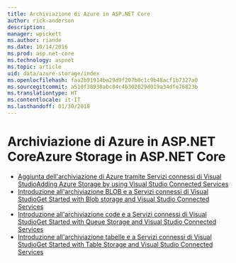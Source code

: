 ```yaml
---
title: Archiviazione di Azure in ASP.NET Core
author: rick-anderson
description: 
manager: wpickett
ms.author: riande
ms.date: 10/14/2016
ms.prod: asp.net-core
ms.technology: aspnet
ms.topic: article
uid: data/azure-storage/index
ms.openlocfilehash: faa2b91914ba29d9f207b0c1c9b48acf1b7327a0
ms.sourcegitcommit: a510f38930abc84c4b302029d019a34dfe76823b
ms.translationtype: HT
ms.contentlocale: it-IT
ms.lasthandoff: 01/30/2018
---
```

# <a name="azure-storage-in-aspnet-core"></a><span data-ttu-id="4b7af-102">Archiviazione di Azure in ASP.NET Core</span><span class="sxs-lookup"><span data-stu-id="4b7af-102">Azure Storage in ASP.NET Core</span></span> 

* [<span data-ttu-id="4b7af-103">Aggiunta dell'archiviazione di Azure tramite Servizi connessi di Visual Studio</span><span class="sxs-lookup"><span data-stu-id="4b7af-103">Adding Azure Storage by using Visual Studio Connected Services</span></span>](https://azure.microsoft.com/documentation/articles/vs-azure-tools-connected-services-storage/)
* [<span data-ttu-id="4b7af-104">Introduzione all'archiviazione BLOB e a Servizi connessi di Visual Studio</span><span class="sxs-lookup"><span data-stu-id="4b7af-104">Get Started with Blob storage and Visual Studio Connected Services</span></span>](https://azure.microsoft.com/documentation/articles/vs-storage-aspnet5-getting-started-blobs/)
* [<span data-ttu-id="4b7af-105">Introduzione all'archiviazione code e a Servizi connessi di Visual Studio</span><span class="sxs-lookup"><span data-stu-id="4b7af-105">Get Started with Queue Storage and Visual Studio Connected Services</span></span>](https://azure.microsoft.com/documentation/articles/vs-storage-aspnet5-getting-started-queues/)
* [<span data-ttu-id="4b7af-106">Introduzione all'archiviazione tabelle e a Servizi connessi di Visual Studio</span><span class="sxs-lookup"><span data-stu-id="4b7af-106">Get Started with Table Storage and Visual Studio Connected Services</span></span>](https://azure.microsoft.com/documentation/articles/vs-storage-aspnet5-getting-started-tables/)
